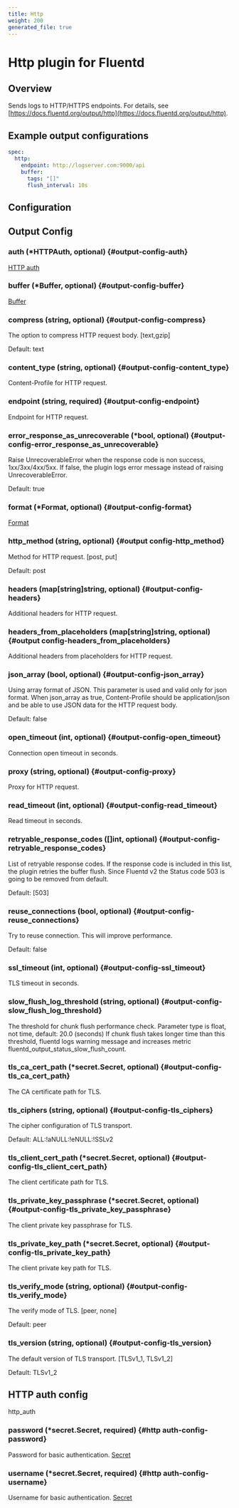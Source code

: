 ```yaml
---
title: Http
weight: 200
generated_file: true
---
```


# Http plugin for Fluentd
## Overview

Sends logs to HTTP/HTTPS endpoints. For details, see [https://docs.fluentd.org/output/http](https://docs.fluentd.org/output/http).

## Example output configurations

```yaml
spec:
  http:
    endpoint: http://logserver.com:9000/api
    buffer:
      tags: "[]"
      flush_interval: 10s
```


## Configuration
## Output Config

### auth (*HTTPAuth, optional) {#output-config-auth}

[HTTP auth](#http-auth-config) 


### buffer (*Buffer, optional) {#output-config-buffer}

[Buffer](../buffer/) 


### compress (string, optional) {#output-config-compress}

The option to compress HTTP request body. [text,gzip]

Default: text

### content_type (string, optional) {#output-config-content_type}

Content-Profile for HTTP request. 


### endpoint (string, required) {#output-config-endpoint}

Endpoint for HTTP request. 


### error_response_as_unrecoverable (*bool, optional) {#output-config-error_response_as_unrecoverable}

Raise UnrecoverableError when the response code is non success, 1xx/3xx/4xx/5xx. If false, the plugin logs error message instead of raising UnrecoverableError.

Default: true

### format (*Format, optional) {#output-config-format}

[Format](../format/) 


### http_method (string, optional) {#output config-http_method}

Method for HTTP request. [post, put]

Default: post

### headers (map[string]string, optional) {#output-config-headers}

Additional headers for HTTP request. 


### headers_from_placeholders (map[string]string, optional) {#output config-headers_from_placeholders}

Additional headers from placeholders for HTTP request. 


### json_array (bool, optional) {#output-config-json_array}

Using array format of JSON. This parameter is used and valid only for json format. When json_array as true, Content-Profile should be application/json and be able to use JSON data for the HTTP request body.

Default: false

### open_timeout (int, optional) {#output-config-open_timeout}

Connection open timeout in seconds. 


### proxy (string, optional) {#output-config-proxy}

Proxy for HTTP request. 


### read_timeout (int, optional) {#output-config-read_timeout}

Read timeout in seconds. 


### retryable_response_codes ([]int, optional) {#output-config-retryable_response_codes}

List of retryable response codes. If the response code is included in this list, the plugin retries the buffer flush. Since Fluentd v2 the Status code 503 is going to be removed from default.

Default: [503]

### reuse_connections (bool, optional) {#output-config-reuse_connections}

Try to reuse connection. This will improve performance.

Default: false

### ssl_timeout (int, optional) {#output-config-ssl_timeout}

TLS timeout in seconds. 


### slow_flush_log_threshold (string, optional) {#output-config-slow_flush_log_threshold}

The threshold for chunk flush performance check. Parameter type is float, not time, default: 20.0 (seconds) If chunk flush takes longer time than this threshold, fluentd logs warning message and increases metric fluentd_output_status_slow_flush_count. 


### tls_ca_cert_path (*secret.Secret, optional) {#output-config-tls_ca_cert_path}

The CA certificate path for TLS. 

### tls_ciphers (string, optional) {#output-config-tls_ciphers}

The cipher configuration of TLS transport.

Default: ALL:!aNULL:!eNULL:!SSLv2

### tls_client_cert_path (*secret.Secret, optional) {#output-config-tls_client_cert_path}

The client certificate path for TLS. 


### tls_private_key_passphrase (*secret.Secret, optional) {#output-config-tls_private_key_passphrase}

The client private key passphrase for TLS. 

### tls_private_key_path (*secret.Secret, optional) {#output-config-tls_private_key_path}

The client private key path for TLS. 


### tls_verify_mode (string, optional) {#output-config-tls_verify_mode}

The verify mode of TLS. [peer, none]

Default: peer

### tls_version (string, optional) {#output-config-tls_version}

The default version of TLS transport. [TLSv1_1, TLSv1_2]

Default: TLSv1_2


## HTTP auth config

http_auth

### password (*secret.Secret, required) {#http auth-config-password}

Password for basic authentication. [Secret](../secret/) 


### username (*secret.Secret, required) {#http auth-config-username}

Username for basic authentication. [Secret](../secret/) 



